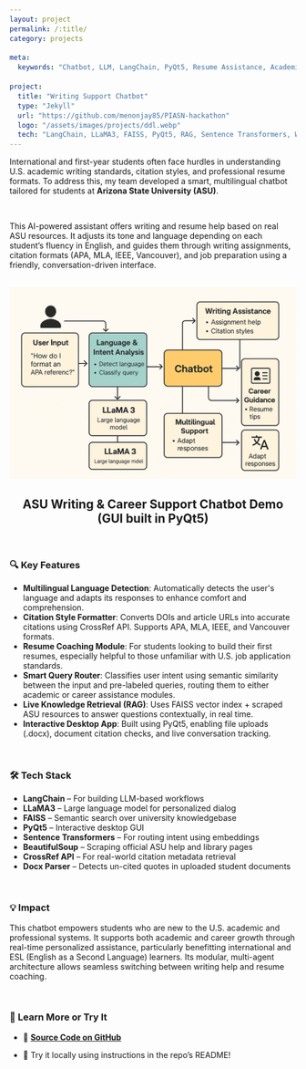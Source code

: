 ```yaml
---
layout: project
permalink: /:title/
category: projects

meta:
  keywords: "Chatbot, LLM, LangChain, PyQt5, Resume Assistance, Academic Support, Multilingual AI, RAG, NLP"

project:
  title: "Writing Support Chatbot"
  type: "Jekyll"
  url: "https://github.com/menonjay85/PIASN-hackathon"
  logo: "/assets/images/projects/ddl.webp"
  tech: "LangChain, LLaMA3, FAISS, PyQt5, RAG, Sentence Transformers, Web Scraping"
---
```


<p>International and first-year students often face hurdles in understanding U.S. academic writing standards, citation styles, and professional resume formats. To address this, my team developed a smart, multilingual chatbot tailored for students at <strong>Arizona State University (ASU)</strong>.</p>

<br>

<p>This AI-powered assistant offers writing and resume help based on real ASU resources. It adjusts its tone and language depending on each student’s fluency in English, and guides them through writing assignments, citation formats (APA, MLA, IEEE, Vancouver), and job preparation using a friendly, conversation-driven interface.</p>

<br>

<img class="img80" src="/assets/images/projects/c694decb-9a9f-4b4f-b057-a52a70c5c129.png" width="1400">
<center><h2>ASU Writing & Career Support Chatbot Demo (GUI built in PyQt5)</h2></center>

<br>

### 🔍 Key Features

- **Multilingual Language Detection**: Automatically detects the user's language and adapts its responses to enhance comfort and comprehension.
- **Citation Style Formatter**: Converts DOIs and article URLs into accurate citations using CrossRef API. Supports APA, MLA, IEEE, and Vancouver formats.
- **Resume Coaching Module**: For students looking to build their first resumes, especially helpful to those unfamiliar with U.S. job application standards.
- **Smart Query Router**: Classifies user intent using semantic similarity between the input and pre-labeled queries, routing them to either academic or career assistance modules.
- **Live Knowledge Retrieval (RAG)**: Uses FAISS vector index + scraped ASU resources to answer questions contextually, in real time.
- **Interactive Desktop App**: Built using PyQt5, enabling file uploads (.docx), document citation checks, and live conversation tracking.

<br>

### 🛠 Tech Stack

- **LangChain** – For building LLM-based workflows  
- **LLaMA3** – Large language model for personalized dialog  
- **FAISS** – Semantic search over university knowledgebase  
- **PyQt5** – Interactive desktop GUI  
- **Sentence Transformers** – For routing intent using embeddings  
- **BeautifulSoup** – Scraping official ASU help and library pages  
- **CrossRef API** – For real-world citation metadata retrieval  
- **Docx Parser** – Detects un-cited quotes in uploaded student documents

<br>

### 💡 Impact

<p>This chatbot empowers students who are new to the U.S. academic and professional systems. It supports both academic and career growth through real-time personalized assistance, particularly benefitting international and ESL (English as a Second Language) learners. Its modular, multi-agent architecture allows seamless switching between writing help and resume coaching.</p>

<br>

### 📁 Learn More or Try It

- 🔗 <a href="https://github.com/menonjay85/PIASN-hackathon" target="_blank"><strong>Source Code on GitHub</strong></a>  
<!-- - 🖼 <a href="https://drive.google.com/drive/folders/YOUR_FOLDER_LINK" target="_blank">Demo Presentation / Screenshots</a>   -->
- 💬 Try it locally using instructions in the repo’s README!

<br><br>


